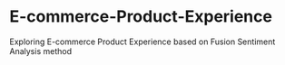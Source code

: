 # E-commerce-Product-Experience
 Exploring E-commerce Product Experience based on Fusion Sentiment Analysis method
